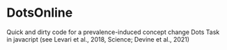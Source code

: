 # DotsOnline

Quick and dirty code for a prevalence-induced concept change Dots Task in javacript (see Levari et al., 2018, Science; Devine et al., 2021) 
